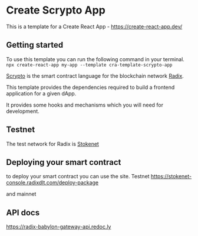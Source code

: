 # Create Scrypto App

This is a template for a Create React App - https://create-react-app.dev/

## Getting started

To use this template you can run the following command in your terminal.
`npx create-react-app my-app --template cra-template-scrypto-app`

[Scrypto](https://developers.radixdlt.com/#get-started) is the smart contract language for the blockchain network [Radix](https://www.radixdlt.com/).

This template provides the dependencies required to build a frontend application for a given dApp.

It provides some hooks and mechanisms which you will need for development.

## Testnet
The test network for Radix is  [Stokenet](https://learn.radixdlt.com/article/what-is-stokenet)


## Deploying your smart contract
to deploy your smart contract you can use the site.
Testnet
https://stokenet-console.radixdlt.com/deploy-package

and mainnet

## API docs
https://radix-babylon-gateway-api.redoc.ly
